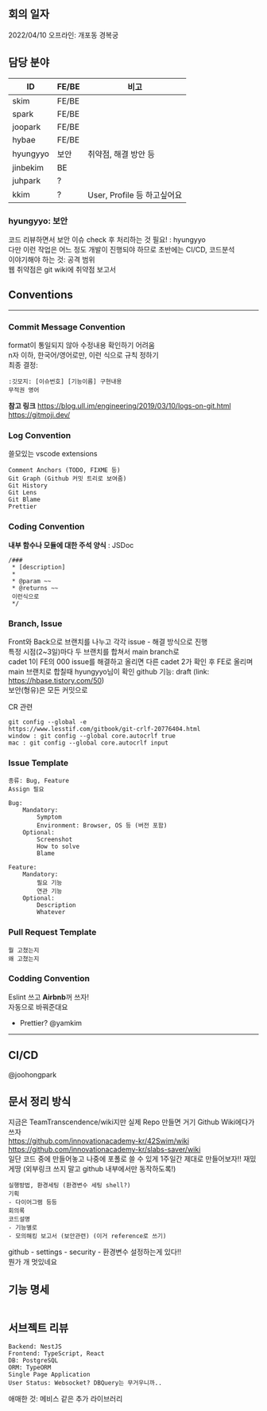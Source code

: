 ## 회의 일자
2022/04/10 오프라인: 개포동 경복궁

## 담당 분야

|ID|FE/BE|비고|
|--|--|--|
|skim|FE/BE||
|spark|FE/BE||
|joopark|FE/BE||
|hybae|FE/BE||
|hyungyyo|보안|취약점, 해결 방안 등|
|jinbekim|BE||
|juhpark|?||
|kkim|?|User, Profile 등 하고싶어요|

### hyungyyo: 보안
코드 리뷰하면서 보안 이슈 check 후 처리하는 것 필요! : hyungyyo    
다만 이런 작업은 어느 정도 개발이 진행되야 하므로 초반에는 CI/CD, 코드분석    
이야기해야 하는 것: 공격 범위    
웹 취약점은 git wiki에 취약점 보고서    

## Conventions

<hr>

### Commit Message Convention
format이 통일되지 않아 수정내용 확인하기 어려움    
n자 이하, 한국어/영어로만, 이런 식으로 규칙 정하기    
최종 결정: 
```
:깃모지: [이슈번호] [기능이름] 구현내용
무적권 영어
```

**참고 링크**
https://blog.ull.im/engineering/2019/03/10/logs-on-git.html    
https://gitmoji.dev/    

### Log Convention
쓸모있는 vscode extensions
```
Comment Anchors (TODO, FIXME 등)
Git Graph (Github 커밋 트리로 보여줌)
Git History
Git Lens
Git Blame
Prettier
```

### Coding Convention
**내부 함수나 모듈에 대한 주석 양식**
: JSDoc
```
/### 
 * [description]
 *
 * @param ~~
 * @returns ~~
 이런식으로
 */
```

### Branch, Issue
Front와 Back으로 브랜치를 나누고 각각 issue - 해결 방식으로 진행    
특정 시점(2~3일)마다 두 브랜치를 합쳐서 main branch로    
cadet 1이 FE의 000 issue를 해결하고 올리면 다른 cadet 2가 확인 후 FE로 올리며 main 브랜치로 합칠때 hyungyyo님이 확인
github 기능: draft (link: https://hbase.tistory.com/50)    
보안(형유)은 모든 커밋으로    

CR 관련
```
git config --global -e
https://www.lesstif.com/gitbook/git-crlf-20776404.html
window : git config --global core.autocrlf true
mac : git config --global core.autocrlf input
```

### Issue Template
```
종류: Bug, Feature
Assign 필요

Bug:
	Mandatory:
		Symptom
		Environment: Browser, OS 등 (버전 포함)
	Optional:
		Screenshot
		How to solve
		Blame

Feature:
	Mandatory:
		필요 기능
		연관 기능
	Optional:
		Description
		Whatever
```

### Pull Request Template
```
뭘 고쳤는지
왜 고쳤는지
```

### Codding Convention
Eslint 쓰고 **Airbnb**꺼 쓰자!    
자동으로 바꿔준대요    
+ Prettier? @yamkim   

<hr>

## CI/CD
@joohongpark

## 문서 정리 방식
지금은 TeamTranscendence/wiki지만 실제 Repo 만들면 거기 Github Wiki에다가 쓰자    
https://github.com/innovationacademy-kr/42Swim/wiki    
https://github.com/innovationacademy-kr/slabs-saver/wiki    
일단 코드 중에 만들어놓고 나중에 포폴로 쓸 수 있게 1주일간 제대로 만들어보자!! 재밌게땅 (외부링크 쓰지 말고 github 내부에서만 동작하도록!)
```
실행방법, 환경세팅 (환경변수 세팅 shell?)
기획
- 다이어그램 등등
회의록
코드설명
- 기능별로
- 모의해킹 보고서 (보안관련) (이거 reference로 쓰기)
```
github - settings - security - 환경변수 설정하는게 있다!!    
뭔가 개 멋있네요    

## 기능 명세
```
```

## 서브젝트 리뷰
```
Backend: NestJS
Frontend: TypeScript, React
DB: PostgreSQL
ORM: TypeORM
Single Page Application
User Status: Websocket? DBQuery는 무거우니까..
```
애매한 것: 메비스 같은 추가 라이브러리
